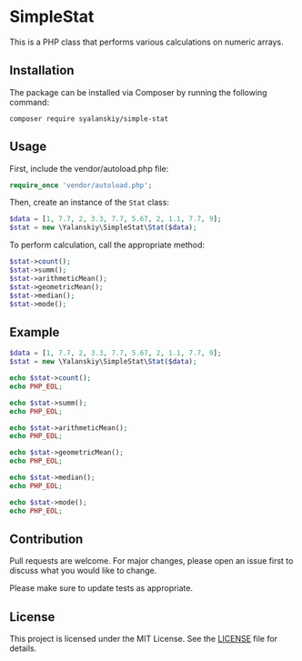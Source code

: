 # SimpleStat

This is a PHP class that performs various calculations on numeric arrays.

## Installation

The package can be installed via Composer by running the following command:

```
composer require syalanskiy/simple-stat
```

## Usage

First, include the vendor/autoload.php file:

```php
require_once 'vendor/autoload.php';
```

Then, create an instance of the `Stat` class:

```php
$data = [1, 7.7, 2, 3.3, 7.7, 5.67, 2, 1.1, 7.7, 9];
$stat = new \Yalanskiy\SimpleStat\Stat($data);
```

To perform calculation, call the appropriate method:

```php
$stat->count();
$stat->summ();
$stat->arithmeticMean();
$stat->geometricMean();
$stat->median();
$stat->mode();
```

## Example

```php
$data = [1, 7.7, 2, 3.3, 7.7, 5.67, 2, 1.1, 7.7, 9];
$stat = new \Yalanskiy\SimpleStat\Stat($data);

echo $stat->count();
echo PHP_EOL;

echo $stat->summ();
echo PHP_EOL;

echo $stat->arithmeticMean();
echo PHP_EOL;

echo $stat->geometricMean();
echo PHP_EOL;

echo $stat->median();
echo PHP_EOL;

echo $stat->mode();
echo PHP_EOL;
```

## Contribution

Pull requests are welcome. For major changes, please open an issue first to discuss what you would like to change.

Please make sure to update tests as appropriate.

## License

This project is licensed under the MIT License. See the [LICENSE](LICENSE) file for details.